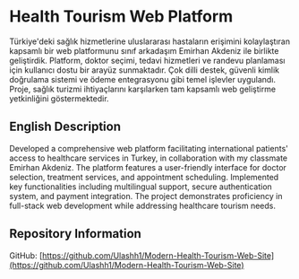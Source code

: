 # Health Tourism Web Platform

Türkiye'deki sağlık hizmetlerine uluslararası hastaların erişimini kolaylaştıran kapsamlı bir web platformunu sınıf arkadaşım Emirhan Akdeniz ile birlikte geliştirdik. Platform, doktor seçimi, tedavi hizmetleri ve randevu planlaması için kullanıcı dostu bir arayüz sunmaktadır. Çok dilli destek, güvenli kimlik doğrulama sistemi ve ödeme entegrasyonu gibi temel işlevler uygulandı. Proje, sağlık turizmi ihtiyaçlarını karşılarken tam kapsamlı web geliştirme yetkinliğini göstermektedir.

## English Description

Developed a comprehensive web platform facilitating international patients' access to healthcare services in Turkey, in collaboration with my classmate Emirhan Akdeniz. The platform features a user-friendly interface for doctor selection, treatment services, and appointment scheduling. Implemented key functionalities including multilingual support, secure authentication system, and payment integration. The project demonstrates proficiency in full-stack web development while addressing healthcare tourism needs.

## Repository Information

GitHub: [https://github.com/Ulashh1/Modern-Health-Tourism-Web-Site](https://github.com/Ulashh1/Modern-Health-Tourism-Web-Site) 